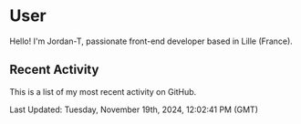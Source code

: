 # User

Hello! I'm Jordan-T, passionate front-end developer based in Lille (France).

## Recent Activity

This is a list of my most recent activity on GitHub.

<!--RECENT_ACTIVITY:start-->
<!--RECENT_ACTIVITY:end-->

<!--RECENT_ACTIVITY:last_update-->
Last Updated: Tuesday, November 19th, 2024, 12:02:41 PM (GMT)
<!--RECENT_ACTIVITY:last_update_end-->
